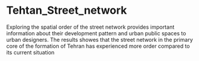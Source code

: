 # Tehtan_Street_network
Exploring the spatial order of the street network provides important information about their development pattern and urban public spaces to urban designers. The results showes that the street network in the primary core of the formation of Tehran has experienced more order compared to its current situation
